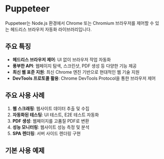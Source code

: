 # Puppeteer
Puppeteer는 Node.js 환경에서 Chrome 또는 Chromium 브라우저를 제어할 수 있는 헤드리스 브라우저 자동화 라이브러리입니다.

## 주요 특징

- **헤드리스 브라우저 제어**: UI 없이 브라우저 작업 자동화
- **풍부한 API**: 웹페이지 탐색, 스크린샷, PDF 생성 등 다양한 기능 제공
- **최신 웹 표준 지원**: 최신 Chrome 엔진 기반으로 현대적인 웹 기술 지원
- **DevTools 프로토콜 활용**: Chrome DevTools Protocol을 통한 브라우저 제어

## 주요 사용 사례

1. **웹 스크래핑**: 웹사이트 데이터 추출 및 수집
2. **자동화된 테스팅**: UI 테스트, E2E 테스트 자동화
3. **PDF 생성**: 웹페이지를 고품질 PDF로 변환
4. **성능 모니터링**: 웹사이트 성능 측정 및 분석
5. **SPA 렌더링**: 서버 사이드 렌더링 구현

## 기본 사용 예제
